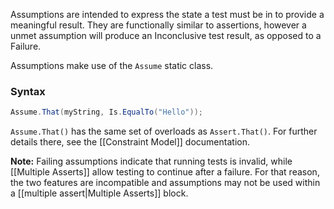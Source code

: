 Assumptions are intended to express the state a test must be in to provide a meaningful result. They are functionally similar to assertions, however a unmet assumption will produce an Inconclusive test result, as opposed to a Failure.

Assumptions make use of the `Assume` static class.

### Syntax

```csharp
Assume.That(myString, Is.EqualTo("Hello"));
```

`Assume.That()` has the same set of overloads as `Assert.That()`. For further details there, see the [[Constraint Model]] documentation.

**Note:** Failing assumptions indicate that running tests is invalid,  while [[Multiple Asserts]] allow testing to continue after a failure. For that reason, the two features are incompatible and assumptions may not be used within a [[multiple assert|Multiple Asserts]] block.

